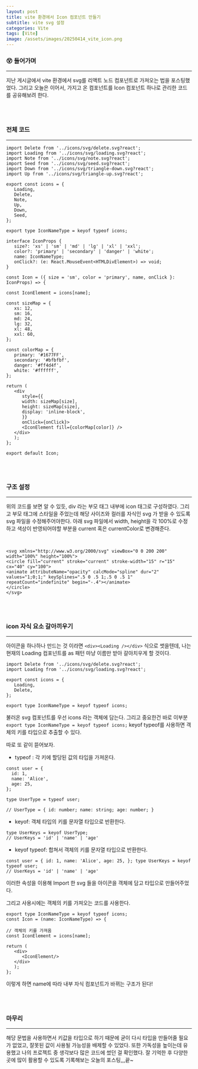```yaml
---
layout: post
title: vite 환경에서 Icon 컴포넌트 만들기
subtitle: vite svg 설정
categories: Vite
tags: [Vite]
image: /assets/images/20250414_vite_icon.png
---
```


### 😵 들어가며

---

지난 게시글에서 vite 환경에서 svg를 리액트 노드 컴포넌트로 가져오는 법을 포스팅했었다. 그리고 오늘은 이어서, 가지고 온 컴포넌트를 Icon 컴포넌트 하나로 관리한 코드를 공유해보려 한다.

<br/>
<br/>

### 전체 코드

---

```
import Delete from '../icons/svg/delete.svg?react';
import Loading from '../icons/svg/loading.svg?react';
import Note from '../icons/svg/note.svg?react';
import Seed from '../icons/svg/seed.svg?react';
import Down from '../icons/svg/triangle-down.svg?react';
import Up from '../icons/svg/triangle-up.svg?react';

export const icons = {
   Loading,
   Delete,
   Note,
   Up,
   Down,
   Seed,
};

export type IconNameType = keyof typeof icons;

interface IconProps {
   size?: 'xs' | 'sm' | 'md' | 'lg' | 'xl' | 'xxl';
   color?: 'primary' | 'secondary' | 'danger' | 'white';
   name: IconNameType;
   onClick?: (e: React.MouseEvent<HTMLDivElement>) => void;
}

const Icon = ({ size = 'sm', color = 'primary', name, onClick }: IconProps) => {

const IconElement = icons[name];

const sizeMap = {
   xs: 12,
   sm: 16,
   md: 24,
   lg: 32,
   xl: 48,
   xxl: 60,
};

const colorMap = {
   primary: '#1677FF',
   secondary: '#bfbfbf',
   danger: '#ff4d4f',
   white: '#ffffff',
};

return (
   <div
      style={{
      width: sizeMap[size],
      height: sizeMap[size],
      display: 'inline-block',
      }}
      onClick={onClick}>
      <IconElement fill={colorMap[color]} />
   </div>
   );
};

export default Icon;
```

<br/>
<br/>

### 구조 설정

---

위의 코드를 보면 알 수 있듯, div 라는 부모 태그 내부에 icon 태그로 구성하였다. 그리고 부모 태그에 스타일을 주었는데 해당 사이즈와 컬러를 자식인 svg 가 받을 수 있도록 svg 파일을 수정해주어야한다. 아래 svg 파일에서 width, height을 각 100%로 수정하고 색상이 반영되어야할 부분을 current 혹은 currentColor로 변경해준다.

<br/>

```
<svg xmlns="http://www.w3.org/2000/svg" viewBox="0 0 200 200" width="100%" height="100%">
<circle fill="current" stroke="current" stroke-width="15" r="15" cx="40" cy="100">
<animate attributeName="opacity" calcMode="spline" dur="2" values="1;0;1;" keySplines=".5 0 .5 1;.5 0 .5 1" repeatCount="indefinite" begin="-.4"></animate>
</circle>
</svg>
```

<br/>
<br/>

### icon 자식 요소 갈아끼우기

---

아이콘을 하나하나 만드는 것 이라면 `<div><Loading /></div>` 식으로 썻을텐데, 나는 현재의 Loading 컴포넌트를 as 패턴 마냥 이름만 받아 갈아치우게 할 것이다.

```
import Delete from '../icons/svg/delete.svg?react';
import Loading from '../icons/svg/loading.svg?react';

export const icons = {
   Loading,
   Delete,
};

export type IconNameType = keyof typeof icons;
```

불러온 svg 컴포넌트를 우선 icons 라는 객체에 담는다. 그리고 중요한건 바로 이부분 `export type IconNameType = keyof typeof icons;`
keyof typeof를 사용하면 객체의 키를 타입으로 추출할 수 있다.

따로 또 같이 뜯어보자.

- typeof : 각 키에 할당된 값의 타입을 가져온다.

```
const user = {
  id: 1,
  name: 'Alice',
  age: 25,
};

type UserType = typeof user;

// UserType = { id: number; name: string; age: number; }
```

- keyof: 객체 타입의 키를 문자열 타입으로 반환한다.

```
type UserKeys = keyof UserType;
// UserKeys = 'id' | 'name' | 'age'
```

- keyof typeof: 합쳐서 객체의 키를 문자열 타입으로 반환한다.

```
const user = { id: 1, name: 'Alice', age: 25, }; type UserKeys = keyof typeof user;
// UserKeys = 'id' | 'name' | 'age'
```

이러한 속성을 이용해 Import 한 svg 들을 아이콘을 객체에 담고 타입으로 만들어주었다.

그리고 사용시에는 객체의 키를 가져오는 코드를 사용한다.

```
export type IconNameType = keyof typeof icons;
const Icon = (name: IconNameType) => {

// 객체의 키를 가져옴
const IconElement = icons[name];

return (
   <div>
      <IconElement/>
   </div>
   );
};
```

이렇게 하면 name에 따라 내부 자식 컴포넌트가 바뀌는 구조가 된다!

<br/>
<br/>

### 마무리

---

해당 문법을 사용하면서 키값을 타입으로 하기 때문에 굳이 다시 타입을 만들어줄 필요가 없었고, 잘못된 값이 사용될 가능성을 배제할 수 있었다. 또한 가독성을 높이는데 유용했고 나의 프로젝트 중 생각보다 많은 코드에 썼던 걸 확인했다. 잘 기억한 후 다양한 곳에 많이 활용할 수 있도록 기록해보는 오늘의 포스팅,,,끝~
